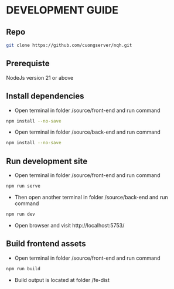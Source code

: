 # DEVELOPMENT GUIDE

## Repo

```bash
git clone https://github.com/cuongserver/nqh.git
```

## Prerequiste

NodeJs version 21 or above

## Install dependencies

- Open terminal in folder /source/front-end and run command

```bash
npm install --no-save
```

- Open terminal in folder /source/back-end and run command

```bash
npm install --no-save
```

## Run development site

- Open terminal in folder /source/front-end and run command

```bash
npm run serve
```

- Then open another terminal in folder /source/back-end and run command

```bash
npm run dev
```

- Open browser and visit http://localhost:5753/

## Build frontend assets

- Open terminal in folder /source/front-end and run command

```bash
npm run build
```

- Build output is located at folder /fe-dist
